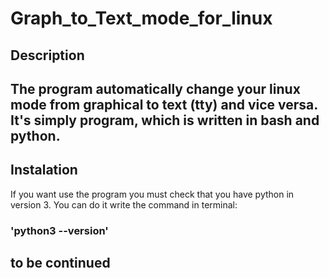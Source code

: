 # Graph_to_Text_mode_for_linux
<!-- markdownlint-configure-file { "MD004": { "style": "consistent" } } -->
<!-- markdownlint-disable MD033 -->

## Description

The program automatically change your linux mode from graphical to text (tty) and vice versa.
It's simply program, which is written in bash and python. 
-----
## Instalation

If you want use the program you must check that you have python in version 3. You can do it write the command in terminal:
### 'python3 --version'
to be continued 
-----
